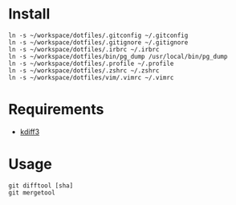 # Install

    ln -s ~/workspace/dotfiles/.gitconfig ~/.gitconfig
    ln -s ~/workspace/dotfiles/.gitignore ~/.gitignore
    ln -s ~/workspace/dotfiles/.irbrc ~/.irbrc
    ln -s ~/workspace/dotfiles/bin/pg_dump /usr/local/bin/pg_dump
    ln -s ~/workspace/dotfiles/.profile ~/.profile
    ln -s ~/workspace/dotfiles/.zshrc ~/.zshrc
    ln -s ~/workspace/dotfiles/vim/.vimrc ~/.vimrc

# Requirements

* [kdiff3](http://sourceforge.net/projects/kdiff3/files/kdiff3/)

# Usage
    git difftool [sha]
    git mergetool
